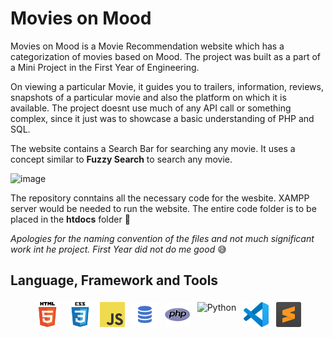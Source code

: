 # Movies on Mood

Movies on Mood is a Movie Recommendation website which has a categorization of movies based on Mood. The project was built as a part of a Mini Project in the First Year of Engineering.

On viewing a particular Movie, it guides you to trailers, information, reviews, snapshots of a particular movie and also the platform on which it is available. The project doesnt use much of any API call or something complex, since it just was to showcase a basic understanding of PHP and SQL.

The website contains a Search Bar for searching any movie. It uses a concept similar to **Fuzzy Search** to search any movie.

<img width="407" alt="image" src="https://user-images.githubusercontent.com/66682716/178119771-ab12e7e0-00f2-4683-88be-351ec07ee816.png">

The repository conntains all the necessary code for the wesbite. XAMPP server would be needed to run the website. The entire code folder is to be placed in the **htdocs** folder :file_folder:

*Apologies for the naming convention of the files and not much significant work int he project. First Year did not do me good* :sweat_smile:

## Language, Framework and Tools
<p align="center">
<img src="https://raw.githubusercontent.com/github/explore/80688e429a7d4ef2fca1e82350fe8e3517d3494d/topics/html/html.png" alt="Python" height="40" style="vertical-align:top; margin:4px">
<img src="https://raw.githubusercontent.com/github/explore/80688e429a7d4ef2fca1e82350fe8e3517d3494d/topics/css/css.png" alt="Python" height="40" style="vertical-align:top; margin:4px">
<img src="https://raw.githubusercontent.com/github/explore/80688e429a7d4ef2fca1e82350fe8e3517d3494d/topics/javascript/javascript.png" alt="Javascript" height="40" style="vertical-align:top; margin:4px">
<img src="https://raw.githubusercontent.com/github/explore/80688e429a7d4ef2fca1e82350fe8e3517d3494d/topics/sql/sql.png" alt="Javascript" height="40" style="vertical-align:top; margin:4px">
<img src="https://raw.githubusercontent.com/github/explore/80688e429a7d4ef2fca1e82350fe8e3517d3494d/topics/php/php.png" alt="Python" height="40" style="vertical-align:top; margin:4px">
<img src="https://upload.wikimedia.org/wikipedia/en/thumb/7/78/XAMPP_logo.svg/212px-XAMPP_logo.svg.png?20200626200944" alt="Python" height="40" style="vertical-align:top; margin:4px">
<img src="https://raw.githubusercontent.com/github/explore/80688e429a7d4ef2fca1e82350fe8e3517d3494d/topics/visual-studio-code/visual-studio-code.png" alt="VS Code" height="40" style="vertical-align:top; margin:4px">
<img src="https://raw.githubusercontent.com/github/explore/80688e429a7d4ef2fca1e82350fe8e3517d3494d/topics/sublime-text/sublime-text.png" alt="Python" height="40" style="vertical-align:top; margin:4px">

</p>
